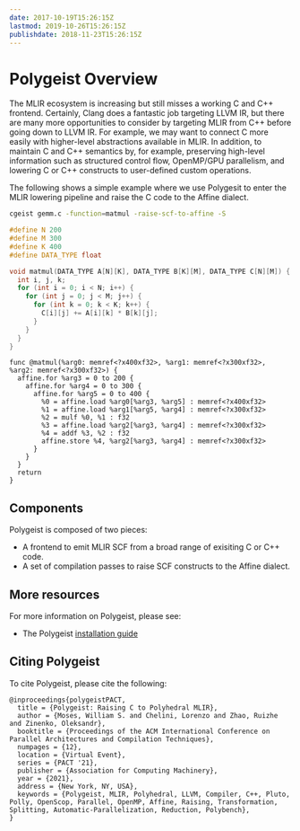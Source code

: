 ```yaml
---
date: 2017-10-19T15:26:15Z
lastmod: 2019-10-26T15:26:15Z
publishdate: 2018-11-23T15:26:15Z
---
```


# Polygeist Overview

The MLIR ecosystem is increasing but still misses a working C and C++ frontend.
Certainly, Clang does a fantastic job targeting LLVM IR, but there are many
more opportunities to consider by targeting MLIR from C++ before going down to
LLVM IR. For example, we may want to connect C more easily with higher-level
abstractions available in MLIR. In addition, to maintain C and C++ semantics
by, for example, preserving high-level information such as structured control
flow, OpenMP/GPU parallelism, and lowering C or C++ constructs to user-defined
custom operations.

The following shows a simple example where we use Polygesit to enter
the MLIR lowering pipeline and raise the C code to the Affine dialect.

```sh
cgeist gemm.c -function=matmul -raise-scf-to-affine -S
```

```c
#define N 200
#define M 300
#define K 400
#define DATA_TYPE float

void matmul(DATA_TYPE A[N][K], DATA_TYPE B[K][M], DATA_TYPE C[N][M]) {
  int i, j, k;
  for (int i = 0; i < N; i++) {
    for (int j = 0; j < M; j++) {
      for (int k = 0; k < K; k++) {
        C[i][j] += A[i][k] * B[k][j];
      }
    }
  }
}
```

```mlir
func @matmul(%arg0: memref<?x400xf32>, %arg1: memref<?x300xf32>, %arg2: memref<?x300xf32>) {
  affine.for %arg3 = 0 to 200 {
    affine.for %arg4 = 0 to 300 {
      affine.for %arg5 = 0 to 400 {
        %0 = affine.load %arg0[%arg3, %arg5] : memref<?x400xf32>
        %1 = affine.load %arg1[%arg5, %arg4] : memref<?x300xf32>
        %2 = mulf %0, %1 : f32
        %3 = affine.load %arg2[%arg3, %arg4] : memref<?x300xf32>
        %4 = addf %3, %2 : f32
        affine.store %4, %arg2[%arg3, %arg4] : memref<?x300xf32>
      }
    }
  }
  return
}
```

## Components

Polygeist is composed of two pieces:

*   A frontend to emit MLIR SCF from a broad range of exisiting C or C++ code.
*   A set of compilation passes to raise SCF constructs to the Affine dialect.

## More resources

For more information on Polygeist, please see:

*   The Polygeist [installation guide](/Installation/)

## Citing Polygeist

To cite Polygeist, please cite the following:
```
@inproceedings{polygeistPACT,
  title = {Polygeist: Raising C to Polyhedral MLIR},
  author = {Moses, William S. and Chelini, Lorenzo and Zhao, Ruizhe and Zinenko, Oleksandr},
  booktitle = {Proceedings of the ACM International Conference on Parallel Architectures and Compilation Techniques},
  numpages = {12},
  location = {Virtual Event},
  series = {PACT '21},
  publisher = {Association for Computing Machinery},
  year = {2021},
  address = {New York, NY, USA},
  keywords = {Polygeist, MLIR, Polyhedral, LLVM, Compiler, C++, Pluto, Polly, OpenScop, Parallel, OpenMP, Affine, Raising, Transformation, Splitting, Automatic-Parallelization, Reduction, Polybench},
}
```
